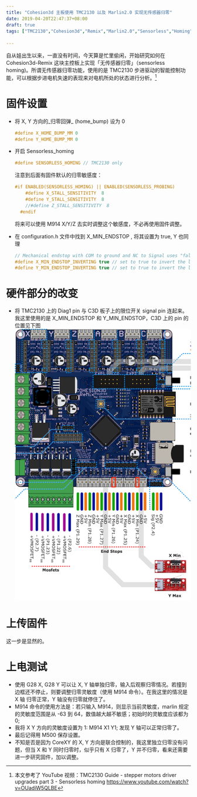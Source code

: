 ```yaml
---
title: "Cohesion3d 主板使用 TMC2130 以及 Marlin2.0 实现无传感器归零"
date: 2019-04-20T22:47:37+08:00
draft: true
tags: ["TMC2130","Cohesion3d","Remix","Marlin2.0","Sensorless","Homing"]

---
```


自从娃出生以来，一直没有时间，今天算是忙里偷闲，开始研究如何在 Cohesion3d-Remix 这块主控板上实现「无传感器归零」（sensorless homing)。所谓无传感器归零功能，使用的是 TMC2130 步进驱动的智能控制功能，可以根据步进电机失速的表现来对电机所处的状态进行分析。[^1]

# 固件设置

- 将 X, Y 方向的_归零回弹_ (home_bump) 设为 0

  ```c++
  #define X_HOME_BUMP_MM 0
  #define Y_HOME_BUMP_MM 0
  ```

- 开启 Sensorless_homing

  ```c++
  #define SENSORLESS_HOMING // TMC2130 only
  ```

  注意到后面有固件默认的归零敏感度：

  ```c++
  #if ENABLED(SENSORLESS_HOMING) || ENABLED(SENSORLESS_PROBING)
      #define X_STALL_SENSITIVITY  8
      #define Y_STALL_SENSITIVITY  8
      //#define Z_STALL_SENSITIVITY  8
    #endif
  ```

  将来可以使用 M914 X/Y/Z  去实时调整这个敏感度，不必再使用固件调整。

- 在 configuration.h 文件中找到 X_MIN_ENDSTOP , 将其设置为 true, Y 也同理

  ```c++
  // Mechanical endstop with COM to ground and NC to Signal uses "false" here (most common setup).
  #define X_MIN_ENDSTOP_INVERTING true // set to true to invert the logic of the endstop.
  #define Y_MIN_ENDSTOP_INVERTING true // set to true to invert the logic of the endstop.
  ```

# 硬件部分的改变

- 将 TMC2130 上的 Diag1 pin 与 C3D 板子上的限位开关 signal pin 连起来。我这里使用的是 X_MIN_ENDSTOP 和 Y_MIN_ENDSTOP，C3D 上的 pin 的位置见下图![Endstop pins](./images/endstop-wiring.png)

# 上传固件

这一步是显然的。

# 上电测试

- 使用 G28 X, G28 Y 可以让 X, Y 轴单独归零，输入后观察归零情况。若撞到边框还不停止，则要调整归零灵敏度（使用 M914 命令）。在我这里的情况是 X 轴 归零正常，Y 轴没有归零就停住了。
- M914 命令的使用方法是：若只输入 M914，则显示当前灵敏度，marlin 规定的灵敏度范围是从 -63 到 64，数值越大越不敏感；初始时的灵敏度应该都为 0;
- 我将 X Y 方向的灵敏度设置为 1: M914 X1 Y1; 发现 Y 轴可以正常归零了。
- 最后记得用 M500 保存设置。
- 不知是否是因为 CoreXY 的 X, Y 方向是联合控制的，我这里独立归零没有问题，但当 X 和 Y 同时归零时，似乎只有 X 归零了，Y 并不归零，看来还需要进一步研究固件，加以调整。

[^1]:本文参考了 YouTube 视频：TMC2130 Guide - stepper motors driver upgrades part 3 - Sensorless homing <https://www.youtube.com/watch?v=OUadiW5QLBE>